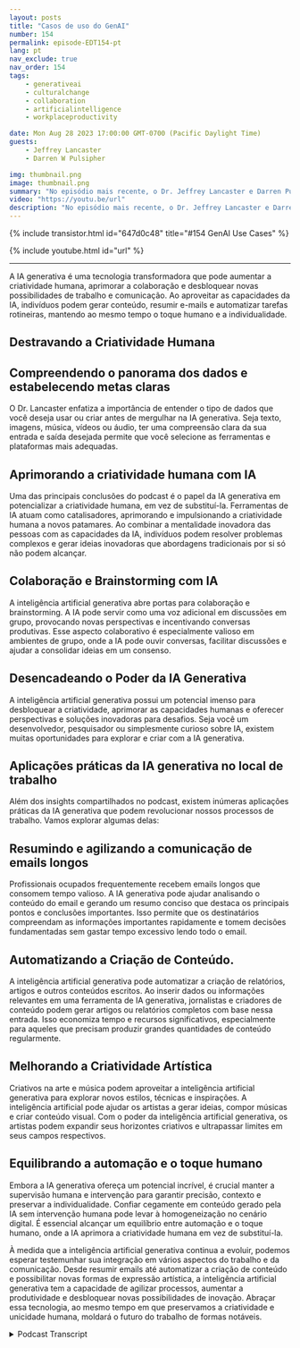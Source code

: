 ```yaml
---
layout: posts
title: "Casos de uso do GenAI"
number: 154
permalink: episode-EDT154-pt
lang: pt
nav_exclude: true
nav_order: 154
tags:
    - generativeai
    - culturalchange
    - collaboration
    - artificialintelligence
    - workplaceproductivity

date: Mon Aug 28 2023 17:00:00 GMT-0700 (Pacific Daylight Time)
guests:
    - Jeffrey Lancaster
    - Darren W Pulsipher

img: thumbnail.png
image: thumbnail.png
summary: "No episódio mais recente, o Dr. Jeffrey Lancaster e Darren Pulsipher exploram os casos de uso práticos da IA generativa e como ela pode liberar a criatividade humana em várias áreas."
video: "https://youtu.be/url"
description: "No episódio mais recente, o Dr. Jeffrey Lancaster e Darren Pulsipher exploram os casos de uso práticos da IA generativa e como ela pode liberar a criatividade humana em várias áreas."
---
```


<div>
{% include transistor.html id="647d0c48" title="#154 GenAI Use Cases" %}

{% include youtube.html id="url" %}
</div>

---

A IA generativa é uma tecnologia transformadora que pode aumentar a criatividade humana, aprimorar a colaboração e desbloquear novas possibilidades de trabalho e comunicação. Ao aproveitar as capacidades da IA, indivíduos podem gerar conteúdo, resumir e-mails e automatizar tarefas rotineiras, mantendo ao mesmo tempo o toque humano e a individualidade.

## Destravando a Criatividade Humana

## Compreendendo o panorama dos dados e estabelecendo metas claras

O Dr. Lancaster enfatiza a importância de entender o tipo de dados que você deseja usar ou criar antes de mergulhar na IA generativa. Seja texto, imagens, música, vídeos ou áudio, ter uma compreensão clara da sua entrada e saída desejada permite que você selecione as ferramentas e plataformas mais adequadas.

## Aprimorando a criatividade humana com IA

Uma das principais conclusões do podcast é o papel da IA generativa em potencializar a criatividade humana, em vez de substituí-la. Ferramentas de IA atuam como catalisadores, aprimorando e impulsionando a criatividade humana a novos patamares. Ao combinar a mentalidade inovadora das pessoas com as capacidades da IA, indivíduos podem resolver problemas complexos e gerar ideias inovadoras que abordagens tradicionais por si só não podem alcançar.

## Colaboração e Brainstorming com IA

A inteligência artificial generativa abre portas para colaboração e brainstorming. A IA pode servir como uma voz adicional em discussões em grupo, provocando novas perspectivas e incentivando conversas produtivas. Esse aspecto colaborativo é especialmente valioso em ambientes de grupo, onde a IA pode ouvir conversas, facilitar discussões e ajudar a consolidar ideias em um consenso.

## Desencadeando o Poder da IA Generativa

A inteligência artificial generativa possui um potencial imenso para desbloquear a criatividade, aprimorar as capacidades humanas e oferecer perspectivas e soluções inovadoras para desafios. Seja você um desenvolvedor, pesquisador ou simplesmente curioso sobre IA, existem muitas oportunidades para explorar e criar com a IA generativa.

## Aplicações práticas da IA generativa no local de trabalho

Além dos insights compartilhados no podcast, existem inúmeras aplicações práticas da IA generativa que podem revolucionar nossos processos de trabalho. Vamos explorar algumas delas:

## Resumindo e agilizando a comunicação de emails longos

Profissionais ocupados frequentemente recebem emails longos que consomem tempo valioso. A IA generativa pode ajudar analisando o conteúdo do email e gerando um resumo conciso que destaca os principais pontos e conclusões importantes. Isso permite que os destinatários compreendam as informações importantes rapidamente e tomem decisões fundamentadas sem gastar tempo excessivo lendo todo o email.

## Automatizando a Criação de Conteúdo.

A inteligência artificial generativa pode automatizar a criação de relatórios, artigos e outros conteúdos escritos. Ao inserir dados ou informações relevantes em uma ferramenta de IA generativa, jornalistas e criadores de conteúdo podem gerar artigos ou relatórios completos com base nessa entrada. Isso economiza tempo e recursos significativos, especialmente para aqueles que precisam produzir grandes quantidades de conteúdo regularmente.

## Melhorando a Criatividade Artística

Criativos na arte e música podem aproveitar a inteligência artificial generativa para explorar novos estilos, técnicas e inspirações. A inteligência artificial pode ajudar os artistas a gerar ideias, compor músicas e criar conteúdo visual. Com o poder da inteligência artificial generativa, os artistas podem expandir seus horizontes criativos e ultrapassar limites em seus campos respectivos.

## Equilibrando a automação e o toque humano

Embora a IA generativa ofereça um potencial incrível, é crucial manter a supervisão humana e intervenção para garantir precisão, contexto e preservar a individualidade. Confiar cegamente em conteúdo gerado pela IA sem intervenção humana pode levar à homogeneização no cenário digital. É essencial alcançar um equilíbrio entre automação e o toque humano, onde a IA aprimora a criatividade humana em vez de substituí-la.

À medida que a inteligência artificial generativa continua a evoluir, podemos esperar testemunhar sua integração em vários aspectos do trabalho e da comunicação. Desde resumir emails até automatizar a criação de conteúdo e possibilitar novas formas de expressão artística, a inteligência artificial generativa tem a capacidade de agilizar processos, aumentar a produtividade e desbloquear novas possibilidades de inovação. Abraçar essa tecnologia, ao mesmo tempo em que preservamos a criatividade e unicidade humana, moldará o futuro do trabalho de formas notáveis.



<details>
<summary> Podcast Transcript </summary>

<p></p>

</details>
